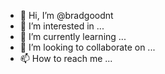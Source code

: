 - 👋 Hi, I’m @bradgoodnt
- 👀 I’m interested in ...
- 🌱 I’m currently learning ...
- 💞️ I’m looking to collaborate on ...
- 📫 How to reach me ...

<!---
bradgoodnt/bradgoodnt is a ✨ special ✨ repository because its `README.md` (this file) appears on your GitHub profile.
You can click the Preview link to take a look at your changes.
--->
